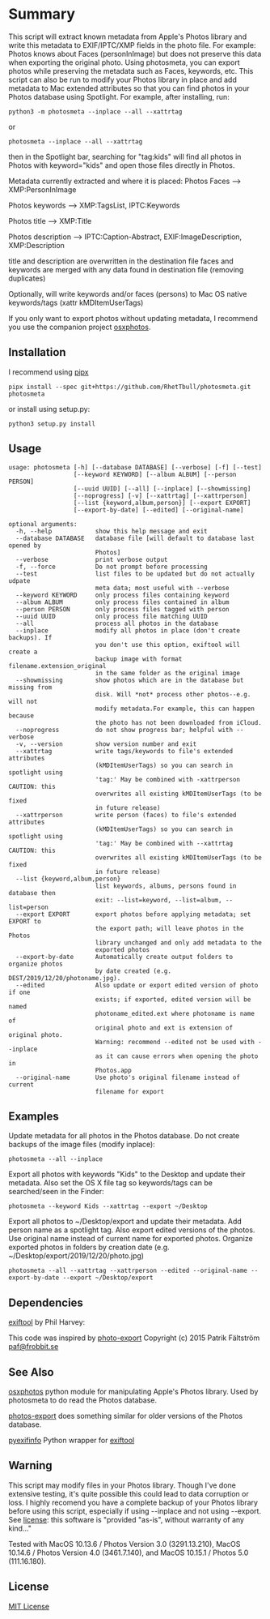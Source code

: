 # Summary

This script will extract known metadata from Apple's Photos library and write this metadata to EXIF/IPTC/XMP fields in the photo file. For example: Photos knows about Faces (personInImage) but does not preserve this data when exporting the original photo. Using photosmeta, you can export photos while preserving the metadata such as Faces, keywords, etc.  This script can also be run to modify your Photos library in place and add metadata to Mac extended attributes so that you can find photos in your Photos database using Spotlight.  For example, after installing, run:

`python3 -m photosmeta --inplace --all --xattrtag` 

or 

`photosmeta --inplace --all --xattrtag`

then in the Spotlight bar, searching for "tag:kids" will find all photos in Photos with keyword="kids" and open those files directly in Photos. 

Metadata currently extracted and where it is placed:
Photos Faces --> XMP:PersonInImage

Photos keywords --> XMP:TagsList, IPTC:Keywords

Photos title --> XMP:Title

Photos description --> IPTC:Caption-Abstract, EXIF:ImageDescription, XMP:Description

title and description are overwritten in the destination file
faces and keywords are merged with any data found in destination file (removing duplicates)

Optionally, will write keywords and/or faces (persons) to
  Mac OS native keywords/tags (xattr kMDItemUserTags)
  
If you only want to export photos without updating metadata, I recommend you use the companion project [osxphotos](https://github.com/RhetTbull/osxphotos).  

## Installation

I recommend using [pipx](https://github.com/pipxproject/pipx)

`pipx install --spec git+https://github.com/RhetTbull/photosmeta.git photosmeta`

or install using setup.py:

`python3 setup.py install`

## Usage

```
usage: photosmeta [-h] [--database DATABASE] [--verbose] [-f] [--test]
                  [--keyword KEYWORD] [--album ALBUM] [--person PERSON]
                  [--uuid UUID] [--all] [--inplace] [--showmissing]
                  [--noprogress] [-v] [--xattrtag] [--xattrperson]
                  [--list {keyword,album,person}] [--export EXPORT]
                  [--export-by-date] [--edited] [--original-name]

optional arguments:
  -h, --help            show this help message and exit
  --database DATABASE   database file [will default to database last opened by
                        Photos]
  --verbose             print verbose output
  -f, --force           Do not prompt before processing
  --test                list files to be updated but do not actually udpate
                        meta data; most useful with --verbose
  --keyword KEYWORD     only process files containing keyword
  --album ALBUM         only process files contained in album
  --person PERSON       only process files tagged with person
  --uuid UUID           only process file matching UUID
  --all                 process all photos in the database
  --inplace             modify all photos in place (don't create backups). If
                        you don't use this option, exiftool will create a
                        backup image with format filename.extension_original
                        in the same folder as the original image
  --showmissing         show photos which are in the database but missing from
                        disk. Will *not* process other photos--e.g. will not
                        modify metadata.For example, this can happen because
                        the photo has not been downloaded from iCloud.
  --noprogress          do not show progress bar; helpful with --verbose
  -v, --version         show version number and exit
  --xattrtag            write tags/keywords to file's extended attributes
                        (kMDItemUserTags) so you can search in spotlight using
                        'tag:' May be combined with -xattrperson CAUTION: this
                        overwrites all existing kMDItemUserTags (to be fixed
                        in future release)
  --xattrperson         write person (faces) to file's extended attributes
                        (kMDItemUserTags) so you can search in spotlight using
                        'tag:' May be combined with --xattrtag CAUTION: this
                        overwrites all existing kMDItemUserTags (to be fixed
                        in future release)
  --list {keyword,album,person}
                        list keywords, albums, persons found in database then
                        exit: --list=keyword, --list=album, --list=person
  --export EXPORT       export photos before applying metadata; set EXPORT to
                        the export path; will leave photos in the Photos
                        library unchanged and only add metadata to the
                        exported photos
  --export-by-date      Automatically create output folders to organize photos
                        by date created (e.g. DEST/2019/12/20/photoname.jpg).
  --edited              Also update or export edited version of photo if one
                        exists; if exported, edited version will be named
                        photoname_edited.ext where photoname is name of
                        original photo and ext is extension of original photo.
                        Warning: recommend --edited not be used with --inplace
                        as it can cause errors when opening the photo in
                        Photos.app
  --original-name       Use photo's original filename instead of current
                        filename for export
```

## Examples

Update metadata for all photos in the Photos database.  Do not create backups of the image files (modify inplace):

```
photosmeta --all --inplace
```

Export all photos with keywords "Kids" to the Desktop and update their metadata.  Also set the OS X file tag so keywords/tags can be searched/seen in the Finder:

```
photosmeta --keyword Kids --xattrtag --export ~/Desktop
```

Export all photos to ~/Desktop/export and update their metadata.  Add person name as a spotlight tag.  Also export edited versions of the photos. Use original name instead of current name for exported photos. Organize exported photos in folders by creation date (e.g. ~/Desktop/export/2019/12/20/photo.jpg)

```
photosmeta --all --xattrtag --xattrperson --edited --original-name --export-by-date --export ~/Desktop/export
```

## Dependencies

  [exiftool](https://exiftool.org/) by Phil Harvey:

This code was inspired by [photo-export](https://github.com/patrikhson/photo-export) Copyright (c) 2015 Patrik Fältström <paf@frobbit.se>

## See Also

   [osxphotos](https://github.com/RhetTbull/osxphotos) python module for manipulating Apple's Photos library.  Used by photosmeta to do read the Photos database.

   [photos-export](https://github.com/orangeturtle739/photos-export) does something similar for older versions of the Photos database.

   [pyexifinfo](https://github.com/guinslym/pyexifinfo) Python wrapper for [exiftool](https://exiftool.org/)

## Warning

This script may modify files in your Photos library.  Though I've done extensive testing, it's quite possible this could lead to data corruption or loss.  I highly recomend you have a complete backup of your Photos library before using this script, especially if using --inplace and not using --export.  See [license](LICENSE.md): this software is "provided \"as-is\", without warranty of any kind..."

Tested with MacOS 10.13.6 / Photos Version 3.0 (3291.13.210), MacOS 10.14.6 / Photos Version 4.0 (3461.7.140), and MacOS 10.15.1 / Photos 5.0 (111.16.180). 

## License

[MIT License](LICENSE.md)
